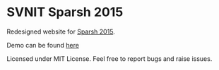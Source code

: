 SVNIT Sparsh 2015
=================

Redesigned website for [Sparsh 2015](http://www.svnit-sparsh.net).

Demo can be found [here](http://gargsms.me/sparsh-redesign/)

Licensed under MIT License. Feel free to report bugs and raise issues.
